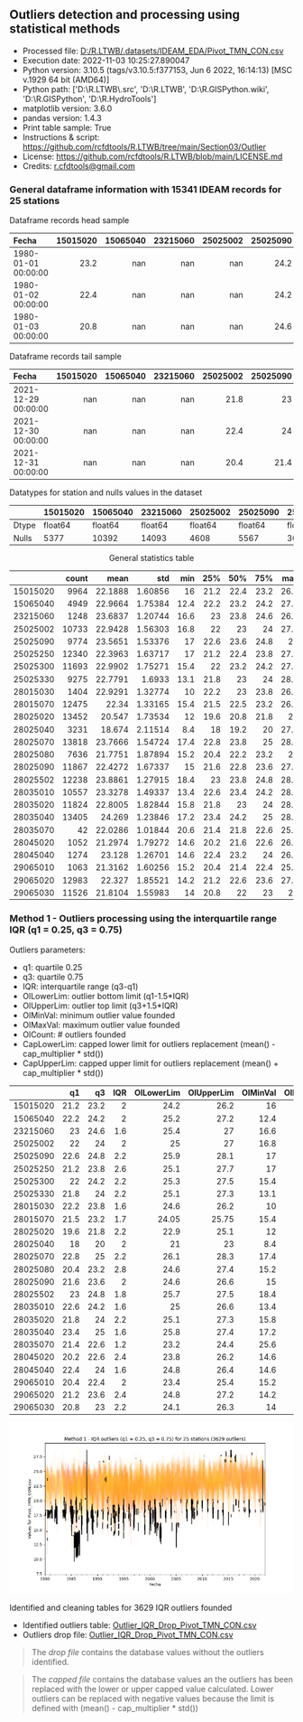 ## Outliers detection and processing using statistical methods

* Processed file: [D:/R.LTWB/.datasets/IDEAM_EDA/Pivot_TMN_CON.csv](../IDEAM_EDA/Pivot_TMN_CON.csv)
* Execution date: 2022-11-03 10:25:27.890047
* Python version: 3.10.5 (tags/v3.10.5:f377153, Jun  6 2022, 16:14:13) [MSC v.1929 64 bit (AMD64)]
* Python path: ['D:\\R.LTWB\\.src', 'D:\\R.LTWB', 'D:\\R.GISPython.wiki', 'D:\\R.GISPython', 'D:\\R.HydroTools']
* matplotlib version: 3.6.0
* pandas version: 1.4.3
* Print table sample: True
* Instructions & script: https://github.com/rcfdtools/R.LTWB/tree/main/Section03/Outlier
* License: https://github.com/rcfdtools/R.LTWB/blob/main/LICENSE.md
* Credits: r.cfdtools@gmail.com


### General dataframe information with 15341 IDEAM records for 25 stations

Dataframe records head sample

| Fecha               |   15015020 |   15065040 |   23215060 |   25025002 |   25025090 |   25025250 |   25025300 |   25025330 |   28015030 |   28015070 |   28025020 |   28025040 |   28025070 |   28025080 |   28025090 |   28025502 |   28035010 |   28035020 |   28035040 |   28035070 |   28045020 |   28045040 |   29065010 |   29065020 |   29065030 |
|:--------------------|-----------:|-----------:|-----------:|-----------:|-----------:|-----------:|-----------:|-----------:|-----------:|-----------:|-----------:|-----------:|-----------:|-----------:|-----------:|-----------:|-----------:|-----------:|-----------:|-----------:|-----------:|-----------:|-----------:|-----------:|-----------:|
| 1980-01-01 00:00:00 |       23.2 |        nan |        nan |        nan |       24.2 |        nan |        nan |        nan |      nan   |       23   |        nan |       20.2 |       22.8 |       21.8 |        nan |        nan |      nan   |       19.4 |        nan |        nan |        nan |        nan |       21.4 |        nan |       21.4 |
| 1980-01-02 00:00:00 |       22.4 |        nan |        nan |        nan |       24.2 |        nan |        nan |        nan |       23.3 |       23.5 |        nan |       21   |       23.4 |       21.6 |        nan |         24 |      nan   |       19.6 |        nan |        nan |        nan |        nan |      nan   |        nan |       21.8 |
| 1980-01-03 00:00:00 |       20.8 |        nan |        nan |        nan |       24.6 |        nan |        nan |        nan |       24   |      nan   |        nan |       19.8 |       23.4 |       21.4 |        nan |        nan |       22.4 |       19   |        nan |        nan |        nan |        nan |      nan   |        nan |      nan   |

Dataframe records tail sample

| Fecha               |   15015020 |   15065040 |   23215060 |   25025002 |   25025090 |   25025250 |   25025300 |   25025330 |   28015030 |   28015070 |   28025020 |   28025040 |   28025070 |   28025080 |   28025090 |   28025502 |   28035010 |   28035020 |   28035040 |   28035070 |   28045020 |   28045040 |   29065010 |   29065020 |   29065030 |
|:--------------------|-----------:|-----------:|-----------:|-----------:|-----------:|-----------:|-----------:|-----------:|-----------:|-----------:|-----------:|-----------:|-----------:|-----------:|-----------:|-----------:|-----------:|-----------:|-----------:|-----------:|-----------:|-----------:|-----------:|-----------:|-----------:|
| 2021-12-29 00:00:00 |        nan |        nan |        nan |       21.8 |       23   |       24.8 |       23.2 |         23 |        nan |       21.8 |       18.8 |        nan |       23   |        nan |       21.2 |        nan |       22.6 |       22.8 |       25.4 |        nan |        nan |        nan |        nan |       25   |        nan |
| 2021-12-30 00:00:00 |        nan |        nan |        nan |       22.4 |       24   |       24.4 |       22.6 |         24 |        nan |       21   |       18.2 |        nan |       22.8 |        nan |       20   |        nan |       20.8 |       22.4 |       24.4 |        nan |        nan |        nan |        nan |       24.8 |        nan |
| 2021-12-31 00:00:00 |        nan |        nan |        nan |       20.4 |       21.4 |       24.2 |       22   |        nan |        nan |       20.2 |       20.2 |        nan |       22   |        nan |       21.2 |        nan |       20.8 |       22   |       24   |        nan |        nan |        nan |        nan |       25.4 |        nan |

Datatypes for station and nulls values in the dataset

<div align="center">

|       | 15015020   | 15065040   | 23215060   | 25025002   | 25025090   | 25025250   | 25025300   | 25025330   | 28015030   | 28015070   | 28025020   | 28025040   | 28025070   | 28025080   | 28025090   | 28025502   | 28035010   | 28035020   | 28035040   | 28035070   | 28045020   | 28045040   | 29065010   | 29065020   | 29065030   |
|:------|:-----------|:-----------|:-----------|:-----------|:-----------|:-----------|:-----------|:-----------|:-----------|:-----------|:-----------|:-----------|:-----------|:-----------|:-----------|:-----------|:-----------|:-----------|:-----------|:-----------|:-----------|:-----------|:-----------|:-----------|:-----------|
| Dtype | float64    | float64    | float64    | float64    | float64    | float64    | float64    | float64    | float64    | float64    | float64    | float64    | float64    | float64    | float64    | float64    | float64    | float64    | float64    | float64    | float64    | float64    | float64    | float64    | float64    |
| Nulls | 5377       | 10392      | 14093      | 4608       | 5567       | 3001       | 3648       | 6066       | 13937      | 2866       | 1889       | 12110      | 1523       | 7705       | 3474       | 3103       | 4784       | 3517       | 1936       | 15299      | 14289      | 14067      | 14278      | 2358       | 3815       |

</div>


<div align="center">

General statistics table

</div>


<div align="center">

|          |   count |    mean |     std |   min |   25% |   50% |   75% |   max |
|---------:|--------:|--------:|--------:|------:|------:|------:|------:|------:|
| 15015020 |    9964 | 22.1888 | 1.60856 |  16   |  21.2 |  22.4 |  23.2 |  26.8 |
| 15065040 |    4949 | 22.9664 | 1.75384 |  12.4 |  22.2 |  23.2 |  24.2 |  27.8 |
| 23215060 |    1248 | 23.6837 | 1.20744 |  16.6 |  23   |  23.8 |  24.6 |  26.8 |
| 25025002 |   10733 | 22.9428 | 1.56303 |  16.8 |  22   |  23   |  24   |  27.2 |
| 25025090 |    9774 | 23.5651 | 1.53376 |  17   |  22.6 |  23.6 |  24.8 |  28   |
| 25025250 |   12340 | 22.3963 | 1.63717 |  17   |  21.2 |  22.4 |  23.8 |  27.1 |
| 25025300 |   11693 | 22.9902 | 1.75271 |  15.4 |  22   |  23.2 |  24.2 |  27.8 |
| 25025330 |    9275 | 22.7791 | 1.6933  |  13.1 |  21.8 |  23   |  24   |  28.6 |
| 28015030 |    1404 | 22.9291 | 1.32774 |  10   |  22.2 |  23   |  23.8 |  26.8 |
| 28015070 |   12475 | 22.34   | 1.33165 |  15.4 |  21.5 |  22.5 |  23.2 |  26.2 |
| 28025020 |   13452 | 20.547  | 1.73534 |  12   |  19.6 |  20.8 |  21.8 |  26   |
| 28025040 |    3231 | 18.674  | 2.11514 |   8.4 |  18   |  19.2 |  20   |  27.4 |
| 28025070 |   13818 | 23.7666 | 1.54724 |  17.4 |  22.8 |  23.8 |  25   |  28.6 |
| 28025080 |    7636 | 21.7751 | 1.87894 |  15.2 |  20.4 |  22.2 |  23.2 |  27   |
| 28025090 |   11867 | 22.4272 | 1.67337 |  15   |  21.6 |  22.8 |  23.6 |  27.4 |
| 28025502 |   12238 | 23.8861 | 1.27915 |  18.4 |  23   |  23.8 |  24.8 |  28.6 |
| 28035010 |   10557 | 23.3278 | 1.49337 |  13.4 |  22.6 |  23.4 |  24.2 |  28.8 |
| 28035020 |   11824 | 22.8005 | 1.82844 |  15.8 |  21.8 |  23   |  24   |  28.6 |
| 28035040 |   13405 | 24.269  | 1.23846 |  17.2 |  23.4 |  24.2 |  25   |  28.6 |
| 28035070 |      42 | 22.0286 | 1.01844 |  20.6 |  21.4 |  21.8 |  22.6 |  25.6 |
| 28045020 |    1052 | 21.2974 | 1.79272 |  14.6 |  20.2 |  21.6 |  22.6 |  26.4 |
| 28045040 |    1274 | 23.128  | 1.26701 |  14.6 |  22.4 |  23.2 |  24   |  26.6 |
| 29065010 |    1063 | 21.3162 | 1.60256 |  15.2 |  20.4 |  21.4 |  22.4 |  25.2 |
| 29065020 |   12983 | 22.327  | 1.85521 |  14.2 |  21.2 |  22.6 |  23.6 |  27.4 |
| 29065030 |   11526 | 21.8104 | 1.55983 |  14   |  20.8 |  22   |  23   |  27   |

</div>

### Method 1 - Outliers processing using the interquartile range IQR (q1 = 0.25, q3 = 0.75)

Outliers parameters:
* q1: quartile 0.25
* q3: quartile 0.75
* IQR: interquartile range (q3-q1)
* OlLowerLim: outlier bottom limit (q1-1.5*IQR)
* OlUpperLim: outlier top limit (q3+1.5*IQR)
* OlMinVal: minimum outlier value founded
* OlMaxVal: maximum outlier value founded
* OlCount: # outliers founded
* CapLowerLim: capped lower limit for outliers replacement (mean() - cap_multiplier * std())
* CapUpperLim: capped upper limit for outliers replacement (mean() + cap_multiplier * std())


<div align="center">

|          |   q1 |   q3 |   IQR |   OlLowerLim |   OlUpperLim |   OlMinVal |   OlMaxVal |   OlCount |   CapLowerLim |   CapUpperLim |
|---------:|-----:|-----:|------:|-------------:|-------------:|-----------:|-----------:|----------:|--------------:|--------------:|
| 15015020 | 21.2 | 23.2 |   2   |        24.2  |        26.2  |       16   |       26.8 |       123 |       17.3631 |       27.0145 |
| 15065040 | 22.2 | 24.2 |   2   |        25.2  |        27.2  |       12.4 |       27.8 |       221 |       17.7049 |       28.2279 |
| 23215060 | 23   | 24.6 |   1.6 |        25.4  |        27    |       16.6 |       20.4 |        18 |       20.0613 |       27.306  |
| 25025002 | 22   | 24   |   2   |        25    |        27    |       16.8 |       27.2 |       141 |       18.2537 |       27.6319 |
| 25025090 | 22.6 | 24.8 |   2.2 |        25.9  |        28.1  |       17   |       19.2 |       101 |       18.9639 |       28.1664 |
| 25025250 | 21.2 | 23.8 |   2.6 |        25.1  |        27.7  |       17   |       17.2 |         5 |       17.4848 |       27.3078 |
| 25025300 | 22   | 24.2 |   2.2 |        25.3  |        27.5  |       15.4 |       27.8 |       239 |       17.7321 |       28.2483 |
| 25025330 | 21.8 | 24   |   2.2 |        25.1  |        27.3  |       13.1 |       28.6 |       187 |       17.6992 |       27.859  |
| 28015030 | 22.2 | 23.8 |   1.6 |        24.6  |        26.2  |       10   |       26.8 |        27 |       18.9458 |       26.9123 |
| 28015070 | 21.5 | 23.2 |   1.7 |        24.05 |        25.75 |       15.4 |       26.2 |       136 |       18.345  |       26.3349 |
| 28025020 | 19.6 | 21.8 |   2.2 |        22.9  |        25.1  |       12   |       26   |       262 |       15.341  |       25.753  |
| 28025040 | 18   | 20   |   2   |        21    |        23    |        8.4 |       27.4 |       221 |       12.3286 |       25.0194 |
| 28025070 | 22.8 | 25   |   2.2 |        26.1  |        28.3  |       17.4 |       28.6 |       125 |       19.1249 |       28.4084 |
| 28025080 | 20.4 | 23.2 |   2.8 |        24.6  |        27.4  |       15.2 |       16   |        34 |       16.1383 |       27.4119 |
| 28025090 | 21.6 | 23.6 |   2   |        24.6  |        26.6  |       15   |       27.4 |       385 |       17.4071 |       27.4473 |
| 28025502 | 23   | 24.8 |   1.8 |        25.7  |        27.5  |       18.4 |       28.6 |        56 |       20.0487 |       27.7235 |
| 28035010 | 22.6 | 24.2 |   1.6 |        25    |        26.6  |       13.4 |       28.8 |       510 |       18.8477 |       27.8079 |
| 28035020 | 21.8 | 24   |   2.2 |        25.1  |        27.3  |       15.8 |       28.6 |       358 |       17.3152 |       28.2858 |
| 28035040 | 23.4 | 25   |   1.6 |        25.8  |        27.4  |       17.2 |       28.6 |       158 |       20.5536 |       27.9844 |
| 28035070 | 21.4 | 22.6 |   1.2 |        23.2  |        24.4  |       25.6 |       25.6 |         1 |       18.9733 |       25.0839 |
| 28045020 | 20.2 | 22.6 |   2.4 |        23.8  |        26.2  |       14.6 |       26.4 |        14 |       15.9193 |       26.6756 |
| 28045040 | 22.4 | 24   |   1.6 |        24.8  |        26.4  |       14.6 |       26.6 |        14 |       19.327  |       26.929  |
| 29065010 | 20.4 | 22.4 |   2   |        23.4  |        25.4  |       15.2 |       17.2 |        17 |       16.5085 |       26.1239 |
| 29065020 | 21.2 | 23.6 |   2.4 |        24.8  |        27.2  |       14.2 |       27.4 |       214 |       16.7614 |       27.8927 |
| 29065030 | 20.8 | 23   |   2.2 |        24.1  |        26.3  |       14   |       27   |        62 |       17.1309 |       26.4899 |

</div>


![R.LTWB](Outlier_IQR_Pivot_TMN_CON.csv.png)

Identified and cleaning tables for 3629 IQR outliers founded
* Identified outliers table: [Outlier_IQR_Drop_Pivot_TMN_CON.csv](../../.datasets/IDEAM_Outlier/Outlier_IQR_Drop_Pivot_TMN_CON.csv)
* Outliers drop file: [Outlier_IQR_Drop_Pivot_TMN_CON.csv](../../.datasets/IDEAM_Outlier/Outlier_IQR_Drop_Pivot_TMN_CON.csv)

> The _drop file_ contains the database values without the outliers identified.

> The _capped file_ contains the database values an the outliers has been replaced with the lower or upper capped value calculated. Lower outliers can be replaced with negative values because the limit is defined with (mean() - cap_multiplier * std())
